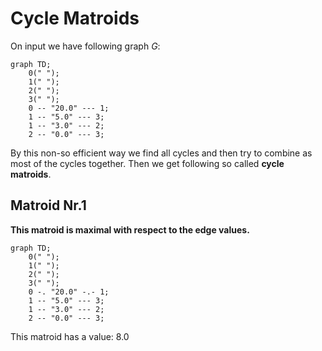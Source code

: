 # Cycle Matroids

On input we have following graph $G$:

```mermaid
graph TD;
	0(" ");
	1(" ");
	2(" ");
	3(" ");
	0 -- "20.0" --- 1;
	1 -- "5.0" --- 3;
	1 -- "3.0" --- 2;
	2 -- "0.0" --- 3;
```

By this non-so efficient way we find all cycles and then try to combine as most of the cycles together. Then we get following so called **cycle matroids**.

## Matroid Nr.1

**This matroid is maximal with respect to the edge values.**

```mermaid
graph TD;
	0(" ");
	1(" ");
	2(" ");
	3(" ");
	0 -. "20.0" -.- 1;
	1 -- "5.0" --- 3;
	1 -- "3.0" --- 2;
	2 -- "0.0" --- 3;
```

This matroid has a value: 8.0

